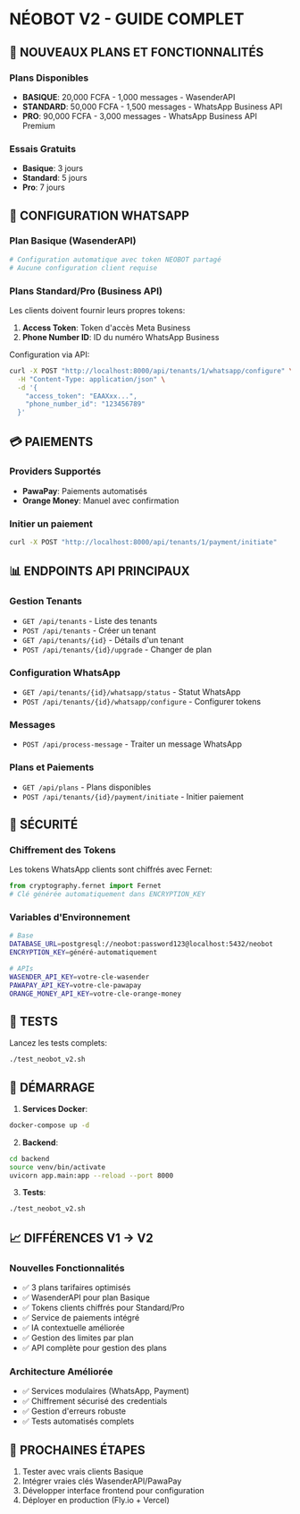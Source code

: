 # NÉOBOT V2 - GUIDE COMPLET

## 🚀 NOUVEAUX PLANS ET FONCTIONNALITÉS

### Plans Disponibles
- **BASIQUE**: 20,000 FCFA - 1,000 messages - WasenderAPI
- **STANDARD**: 50,000 FCFA - 1,500 messages - WhatsApp Business API  
- **PRO**: 90,000 FCFA - 3,000 messages - WhatsApp Business API Premium

### Essais Gratuits
- **Basique**: 3 jours
- **Standard**: 5 jours  
- **Pro**: 7 jours

## 🔧 CONFIGURATION WHATSAPP

### Plan Basique (WasenderAPI)
```bash
# Configuration automatique avec token NEOBOT partagé
# Aucune configuration client requise
```

### Plans Standard/Pro (Business API)
Les clients doivent fournir leurs propres tokens:

1. **Access Token**: Token d'accès Meta Business
2. **Phone Number ID**: ID du numéro WhatsApp Business

Configuration via API:
```bash
curl -X POST "http://localhost:8000/api/tenants/1/whatsapp/configure" \
  -H "Content-Type: application/json" \
  -d '{
    "access_token": "EAAXxx...",
    "phone_number_id": "123456789"
  }'
```

## 💳 PAIEMENTS

### Providers Supportés
- **PawaPay**: Paiements automatisés
- **Orange Money**: Manuel avec confirmation

### Initier un paiement
```bash
curl -X POST "http://localhost:8000/api/tenants/1/payment/initiate"
```

## 📊 ENDPOINTS API PRINCIPAUX

### Gestion Tenants
- `GET /api/tenants` - Liste des tenants
- `POST /api/tenants` - Créer un tenant
- `GET /api/tenants/{id}` - Détails d'un tenant
- `POST /api/tenants/{id}/upgrade` - Changer de plan

### Configuration WhatsApp
- `GET /api/tenants/{id}/whatsapp/status` - Statut WhatsApp
- `POST /api/tenants/{id}/whatsapp/configure` - Configurer tokens

### Messages
- `POST /api/process-message` - Traiter un message WhatsApp

### Plans et Paiements
- `GET /api/plans` - Plans disponibles
- `POST /api/tenants/{id}/payment/initiate` - Initier paiement

## 🔐 SÉCURITÉ

### Chiffrement des Tokens
Les tokens WhatsApp clients sont chiffrés avec Fernet:
```python
from cryptography.fernet import Fernet
# Clé générée automatiquement dans ENCRYPTION_KEY
```

### Variables d'Environnement
```bash
# Base
DATABASE_URL=postgresql://neobot:password123@localhost:5432/neobot
ENCRYPTION_KEY=généré-automatiquement

# APIs
WASENDER_API_KEY=votre-cle-wasender
PAWAPAY_API_KEY=votre-cle-pawapay
ORANGE_MONEY_API_KEY=votre-cle-orange-money
```

## 🧪 TESTS

Lancez les tests complets:
```bash
./test_neobot_v2.sh
```

## 🚀 DÉMARRAGE

1. **Services Docker**:
```bash
docker-compose up -d
```

2. **Backend**:
```bash
cd backend
source venv/bin/activate
uvicorn app.main:app --reload --port 8000
```

3. **Tests**:
```bash
./test_neobot_v2.sh
```

## 📈 DIFFÉRENCES V1 → V2

### Nouvelles Fonctionnalités
- ✅ 3 plans tarifaires optimisés
- ✅ WasenderAPI pour plan Basique  
- ✅ Tokens clients chiffrés pour Standard/Pro
- ✅ Service de paiements intégré
- ✅ IA contextuelle améliorée
- ✅ Gestion des limites par plan
- ✅ API complète pour gestion des plans

### Architecture Améliorée
- ✅ Services modulaires (WhatsApp, Payment)
- ✅ Chiffrement sécurisé des credentials
- ✅ Gestion d'erreurs robuste
- ✅ Tests automatisés complets

## 🎯 PROCHAINES ÉTAPES

1. Tester avec vrais clients Basique
2. Intégrer vraies clés WasenderAPI/PawaPay
3. Développer interface frontend pour configuration
4. Déployer en production (Fly.io + Vercel)
